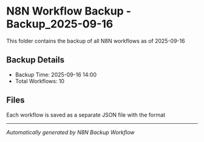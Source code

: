 # N8N Workflow Backup - Backup_2025-09-16

This folder contains the backup of all N8N workflows as of 2025-09-16

## Backup Details
- Backup Time: 2025-09-16 14:00
- Total Workflows: 10

## Files
Each workflow is saved as a separate JSON file with the format

---
*Automatically generated by N8N Backup Workflow*